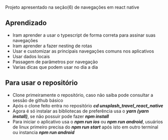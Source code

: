 Projeto apresentado na seção(6) de navegações em react native

## Aprendizado
- Iram aprender a usar o typescript de forma correta para assinar suas navegações
- Iram aprender a fazer nesting de rotas
- Usar e customizar as principais navegações comuns nos aplicativos
- Usar dados locais
- Passagem de parâmetros por navegação
- Varias dicas que podem usar no dia a dia

## Para usar o repositório
- Clone primeiramente o repositório, caso não saiba pode consultar a sessão de github básico
- Após o clone feito entra no repositório ***cd unsplash_travel_react_native***
- Agora é só instalar as bibliotecas de preferência usa o ***yarn (yarn install)***, se não possuir pode fazer ***npm install***
- Para iniciar o aplicativo usa o ***npm run ios*** ou ***npm run android***, usuários de linux primeiro precisa do ***npm run start*** após isto em outro terminal ou instancia ***npm run android***
